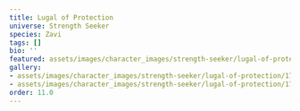 ```yaml
---
title: Lugal of Protection
universe: Strength Seeker
species: Zavi
tags: []
bio: ''
featured: assets/images/character_images/strength-seeker/lugal-of-protection/1770857999080259817_1.jpg
gallery:
- assets/images/character_images/strength-seeker/lugal-of-protection/1770857999080259817_1.jpg
- assets/images/character_images/strength-seeker/lugal-of-protection/1748812910816624858_3.jpg
order: 11.0
---
```



